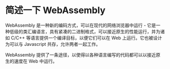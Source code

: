 # 简述一下 WebAssembly

WebAssembly 是一种新的编码方式，可以在现代的网络浏览器中运行 - 它是一种低级的类汇编语言，具有紧凑的二进制格式，可以接近原生的性能运行，并为诸如 C/C++ 等语言提供一个编译目标，以便它们可以在 Web 上运行。它也被设计为可以与 Javascript 共存，允许两者一起工作。

WebAssembly 提供了一条途径，以使得以各种语言编写的代码都可以以接近原生的速度在 Web 中运行。